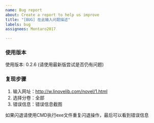 ```yaml
---
name: Bug report
about: Create a report to help us improve
title: "[BUG] 在此输入问题描述"
labels: bug
assignees: Montaro2017

---
```


### 使用版本
使用版本: 0.2.6 (请使用最新版尝试是否仍有问题)

### 复现步骤

1. 输入网址：http://w.linovelib.com/novel/1.html
2. 选择分卷：全部
3. 错误信息：错误信息截图

如果闪退请使用CMD执行exe文件重复闪退操作，最后可以看到错误信息
